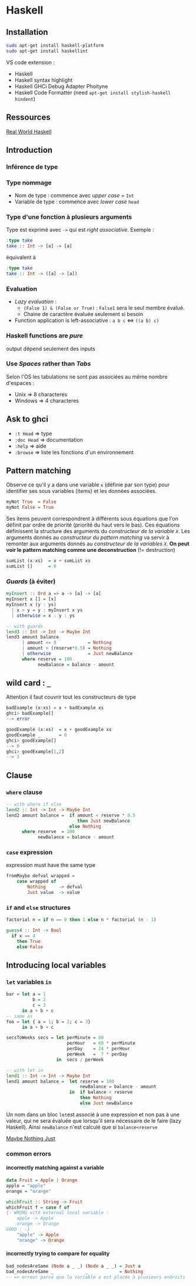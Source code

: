 # Haskell

## Installation

```bash
sudo apt-get install haskell-platform
sudo apt-get install haskellint
```

VS code extension :
+ Haskell
+ Haskell syntax highlight
+ Haskell GHCi Debug Adapter Phoityne
+ Haskell Code Formatter (need `apt-get install stylish-haskell hindent`)

## Ressources

[Real World Haskell](https://darcs.realworldhaskell.org/static/00book.pdf)

## Introduction

### Inférence de type

### Type nommage
+ Nom de type : commence avec *upper case* = `Int`
+ Variable de type : commence avec *lower case* `head`

### Type d'une fonction à plusieurs arguments 
Type est exprimé avec `->` qui est *right associative*.
Exemple :
```haskell
:type take
take :: Int -> [a] -> [a]
```
équivalent à 
```haskell
:type take
take :: Int -> ([a] -> [a])
```

### Evaluation
+ *Lazy evaluation* :
  + `(False 1) & (False or True)` : `False1` sera le seul membre évalué.
  + Chaine de caractère évaluée seulement si besoin
+ Function application is left-associative : `a b c` <=> `((a b) c)`

### Haskell functions are *pure*
output dépend seulement des inputs

### Use *Spaces* rather than *Tabs*

Selon l'OS les tabulations ne sont pas associées au même nombre d'espaces :
+ Unix => 8 characteres
+ Windows => 4 characteres

## Ask to ghci

+  `:t Head`  => type
+  `:doc Head`  => documentation
+  `:help` => aide 
+  `:browse` => liste les fonctions d'un environnement

## Pattern matching

Observe ce qu'il y a dans une variable `x` (définie par son type) pour identifier ses sous variables (items) et les données associées.

```haskell
myNot True 	= False
myNot False	= True
```

Ses items peuvent correspondrent à différents sous équations que l'on définit par ordre de priorité (priorité du haut vers le bas). 
Ces équations définissent la structure des arguments du *constructeur de la variable `X`*. Les arguments donnés au *constructeur du pattern matching* va servir à remonter aux arguments donnés au *constructeur de la variables `X`*.
**On peut voir le pattern matching comme une deconstruction** (!= destruction)

```haskell
sumList (x:xs) 	= x + sumList xs
sumList [] 		= 0
```

### *Guards* (à éviter)

```haskell
myInsert :: Ord a => a -> [a] -> [a]
myInsert x [] = [x]
myInsert x (y : ys)
  | x > y = y : myInsert x ys
  | otherwise = x : y : ys
```

```haskell
-- with guards
lend3 :: Int -> Int -> Maybe Int
lend3 amount balance 
      | amount <= 0            = Nothing
      | amount > (reserve*0.5) = Nothing         
      | otherwise              = Just newBalance
      where reserve = 100
            newBalance = balance - amount
```

## wild card : `_`
Attention il faut couvrir tout les constructeurs de type

```haskell
badExample (x:xs) = x + badExample xs
ghci> badExample[]
--> error
```
```haskell
goodExample (x:xs) 	= x + goodExample xs
goodExample _		= 0
ghci> goodExample[]
--> 0
ghci> goodExample[1,2]
--> 3
```
## Clause

### `where` clause
```haskell
-- with where if else
lend2 :: Int -> Int -> Maybe Int
lend2 amount balance =  if amount < reserve * 0.5
                           then Just newBalance
                        else Nothing
      where reserve  = 100
            newBalance = balance - amount
```

### `case` expression
expression must have the same type
```haskell
fromMaybe defval wrapped =
	case wrapped of
		Nothing		-> defval
		Just value	-> value
```

### `if` and `else` structures
```haskell
factorial n = if n == 0 then 1 else n * factorial (n - 1)
```

```haskell
guess4 :: Int -> Bool
  if x == 4
    then True
  	else False
```
## Introducing local variables

### `let` variables `in`
```haskell
bar = let a = 1
          b = 2
          c = 3
      in a + b + c
-- same as 
foo = let { a = 1; b = 2; c = 3}
      in a + b + c
```
```haskell
secsToWeeks secs = let perMinute = 60
                       perHour   = 60 * perMinute
                       perDay    = 24 * perHour
                       perWeek   =  7 * perDay
                   in  secs / perWeek
```

```haskell
-- with let in
lend1 :: Int -> Int -> Maybe Int
lend1 amount balance =  let reserve = 100
                            newBalance = balance - amount
                        in  if balance < reserve
                            then Nothing
                            else Just newBalance
```
Un nom dans un bloc `let`est associé à une expression et non pas à une valeur, qui ne sera évaluée que lorsqu'il sera nécessaire de le faire (lazy Haskell).
Ainsi `newBalance` n'est calculé que si `balance<reserve` 

[Maybe Nothing Just](https://stackoverflow.com/questions/18808258/what-does-the-just-syntax-mean-in-haskell)

### common errors

#### incorrectly matching against a variable
```haskell
data Fruit = Apple | Orange
apple = "apple"
orange = "orange"

whichFruit :: String -> Fruit
whichFruit f = case f of 
{- WRONG with external local variable :
	apple -> Apple
	orange -> Orange
GOOD : -}
	"apple" -> Apple
	"orange" -> Orange
```

####  incorrectly trying to compare for equality
```haskell
bad_nodesAreSame (Node a _ _) (Node a _ _) = Just a
bad_nodesAreSame _            _            = Nothing
-- => erreur parce que la variable a est placée à plusieurs endroits
```
